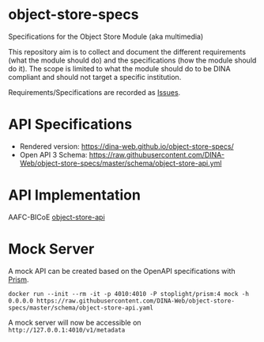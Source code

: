# object-store-specs
Specifications for the Object Store Module (aka multimedia)

This repository aim is to collect and document the different requirements (what the module should do) and the specifications (how the module should do it). The scope is limited to what the module should do to be DINA compliant and should not target a specific institution. 

Requirements/Specifications are recorded as [Issues](https://github.com/DINA-Web/object-store-specs/issues).

# API Specifications

* Rendered version: https://dina-web.github.io/object-store-specs/
* Open API 3 Schema: https://raw.githubusercontent.com/DINA-Web/object-store-specs/master/schema/object-store-api.yml

# API Implementation
AAFC-BICoE [object-store-api](https://github.com/AAFC-BICoE/object-store-api)

# Mock Server
A mock API can be created based on the OpenAPI specifications with [Prism](https://github.com/stoplightio/prism).

`docker run --init --rm -it -p 4010:4010 -P stoplight/prism:4 mock -h 0.0.0.0 https://raw.githubusercontent.com/DINA-Web/object-store-specs/master/schema/object-store-api.yaml`

A mock server will now be accessible on `http://127.0.0.1:4010/v1/metadata`

